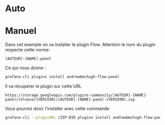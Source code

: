 # Auto

# Manuel 
Dans cet exemple on va installer le plugin Flow. Attention le nom du plugin respecte cette norme: 
```
[AUTEUR]-[NAME]-panel
```
Ce qui nous donne :
```bash
grafana-cli plugins install andrewbmchugh-flow-panel
```
Il va récupérer le plugin sur cette URL
```
https://storage.googleapis.com/plugins-community/[AUTEUR]-[NAME]-panel/release/[VERSION]/[AUTEUR]-[NAME]-panel-[VERSION].zip
```
Vous pourrez donc l'installer avec cette commande 
```bash
grafana-cli --pluginURL /ZIP-DIR plugins install andrewbmchugh-flow-panel
```
